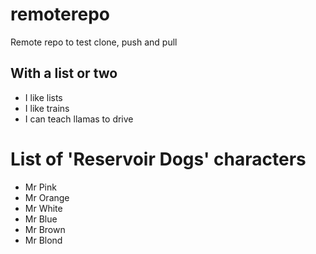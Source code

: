 remoterepo
==========

Remote repo to test clone, push and pull

## With a list or two
* I like lists
* I like trains
* I can teach llamas to drive





List of 'Reservoir Dogs' characters
===================================

* Mr Pink
* Mr Orange
* Mr White
* Mr Blue
* Mr Brown
* Mr Blond
